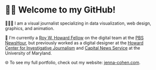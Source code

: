 # 👋🏼 Welcome to my GitHub! 

👩🏻‍💻 I am a visual journalist specializing in data visualization, web design, graphics, and animation.

📰 I'm currently a [Roy W. Howard Fellow](https://scripps.com/fund/news/scripps-howard-foundation-announces-newest-class-of-roy-w-howard-fellows/) on the digital team at the [PBS NewsHour](https://www.pbs.org/newshour/), but previously worked as a digital designer at the [Howard Center for Investigative Journalism](https://merrill.umd.edu/howard-center-for-investigative-journalism) and [Capital News Service](https://cnsmaryland.org/) at the University of Maryland. 

🌐 To see my full portfolio, check out my website: [jenna-cohen.com](https://jenna-cohen.com/). 
